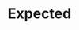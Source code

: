---
title: Expected
crosslinks:
- livven
- gifs
- gaming
- Unexpected
- BetterEveryLoop
- notcirclejerk
- funny
---